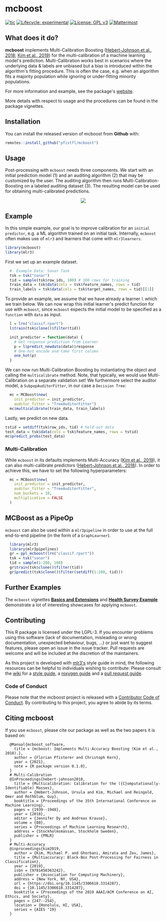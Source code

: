 # mcboost

<!-- badges: start -->
[![tic](https://github.com/pfistfl/mcboost/workflows/tic/badge.svg?branch=main)](https://github.com/pfistfl/mcboost/actions)
[![Lifecycle: experimental](https://img.shields.io/badge/lifecycle-experimental-orange.svg)](https://lifecycle.r-lib.org/articles/stages.html#experimental)
[![License: GPL v3](https://img.shields.io/badge/License-GPLv3-blue.svg)](https://www.gnu.org/licenses/gpl-3.0)
[![Mattermost](https://img.shields.io/badge/chat-mattermost-orange.svg)](https://lmmisld-lmu-stats-slds.srv.mwn.de/mlr_invite/)
<!-- badges: end -->

## What does it do?

**mcboost** implements Multi-Calibration Boosting ([Hebert-Johnson et al., 2018](https://proceedings.mlr.press/v80/hebert-johnson18a.html); [Kim et al., 2019](https://arxiv.org/pdf/1805.12317.pdf)) for the multi-calibration of a machine learning model's prediction. Multi-Calibration works best in scenarios where the underlying data & labels are unbiased but a bias is introduced within the algorithm's fitting procedure. This is often the case, e.g. when an algorithm fits a majority population while ignoring or under-fitting minority populations.

For more information and example, see the package's [website](https://pfistfl.github.io/mcboost/).

More details with respect to usage and the procedures can be found in the package vignettes.

## Installation

You can install the released version of mcboost from **Github** with:

``` r
remotes::install_github("pfistfl/mcboost")
```

## Usage

Post-processing with `mcboost` needs three components. We start with an initial prediction model (1) and an auditing algorithm (2) that may be customized by the user. The auditing algorithm then runs Multi-Calibration-Boosting on a labeled auditing dataset (3). The resulting model can be used for obtaining multi-calibrated predictions.

<p align="center">
  <img src="https://github.com/pfistfl/mcboost/raw/main/paper/MCBoost.png" />
</p>

## Example

In this simple example, our goal is to improve calibration
for an `initial predictor`, e.g. a ML algorithm trained on
an initial task.
Internally, `mcboost` often makes use of `mlr3` and learners that come with `mlr3learners`.


``` r
library(mcboost)
library(mlr3)
```

First we set up an example dataset.

```r
  #  Example Data: Sonar Task
  tsk = tsk("sonar")
  tid = sample(tsk$row_ids, 100) # 100 rows for training
  train_data = tsk$data(cols = tsk$feature_names, rows = tid)
  train_labels = tsk$data(cols = tsk$target_names, rows = tid)[[1]]
```

To provide an example, we assume that we have already a learner `l` which we train below.
We can now wrap this initial learner's predict function for use with `mcboost`, since `mcboost` expects the initial model to be specified as a `function` with `data` as input.

```r
  l = lrn("classif.rpart")
  l$train(tsk$clone()$filter(tid))

  init_predictor = function(data) {
    # Get response prediction from Learner
    p = l$predict_newdata(data)$response
    # One-hot encode and take first column
    one_hot(p)
  }
```

We can now run Multi-Calibration Boosting by instantiating the object and calling the `multicalibrate` method.
Note, that typically, we would use Multi-Calibration on a separate validation set!
We furthermore select the auditor model, a `SubpopAuditorFitter`,
in our case a `Decision Tree`:

```r
  mc = MCBoost$new(
    init_predictor = init_predictor,
    auditor_fitter = "TreeAuditorFitter")
  mc$multicalibrate(train_data, train_labels)
```

Lastly, we predict on new data.

```r
tstid = setdiff(tsk$row_ids, tid) # held-out data
test_data = tsk$data(cols = tsk$feature_names, rows = tstid)
mc$predict_probs(test_data)
```

### Multi-Calibration

While `mcboost` in its defaults implements Multi-Accuracy ([Kim et al., 2019](https://arxiv.org/pdf/1805.12317.pdf)),
it can also multi-calibrate predictors ([Hebert-Johnson et al., 2018](http://proceedings.mlr.press/v80/hebert-johnson18a.html)).
In order to achieve this, we have to set the following hyperparameters:

```r
  mc = MCBoost$new(
    init_predictor = init_predictor,
    auditor_fitter = "TreeAuditorFitter",
    num_buckets = 10,
    multiplicative = FALSE
  )
```

## MCBoost as a PipeOp

`mcboost` can also be used within a `mlr3pipeline` in order to use at the full end-to-end pipeline (in the form of a `GraphLearner`).

```r
  library(mlr3)
  library(mlr3pipelines)
  gr = ppl_mcboost(lrn("classif.rpart"))
  tsk = tsk("sonar")
  tid = sample(1:208, 108)
  gr$train(tsk$clone()$filter(tid))
  gr$predict(tsk$clone()$filter(setdiff(1:208, tid)))
```



## Further Examples

The `mcboost` vignettes [**Basics and Extensions**](https://pfistfl.github.io/mcboost/articles/mcboost_basics_extensions.html) and [**Health Survey Example**](https://pfistfl.github.io/mcboost/articles/mcboost_example.html) demonstrate a lot of interesting showcases for applying `mcboost`.


## Contributing

This R package is licensed under the LGPL-3.
If you encounter problems using this software (lack of documentation, misleading or wrong documentation, unexpected behaviour, bugs, …) or just want to suggest features, please open an issue in the issue tracker.
Pull requests are welcome and will be included at the discretion of the maintainers.

As this project is developed with [mlr3's](https://github.com/mlr-org/mlr3/) style guide in mind, the following resources can be helpful
to individuals wishing to contribute: Please consult the [wiki](https://github.com/mlr-org/mlr3/wiki/) for a [style guide](https://github.com/mlr-org/mlr3/wiki/Style-Guide), a [roxygen guide](https://github.com/mlr-org/mlr3/wiki/Roxygen-Guide) and a [pull request guide](https://github.com/mlr-org/mlr3/wiki/PR-Guidelines).

### Code of Conduct

Please note that the mcboost project is released with a [Contributor Code of Conduct](https://contributor-covenant.org/version/2/0/CODE_OF_CONDUCT.html). By contributing to this project, you agree to abide by its terms.

## Citing mcboost

If you use `mcboost`, please cite our package as well as the two papers it is based on:

```
  @Manual{mcboost_software,
    title = {mcboost: Implements Multi-Accuracy Boosting (Kim et al., 2018).},
    author = {Florian Pfisterer and Christoph Kern},
    year = {2021},
    note = {R package version 0.1.0},
  }
  # Multi-Calibration
  @InProceedings{hebert-johnson2018,
    title = {Multicalibration: Calibration for the ({C}omputationally-Identifiable) Masses},
    author = {Hebert-Johnson, Ursula and Kim, Michael and Reingold, Omer and Rothblum, Guy},
    booktitle = {Proceedings of the 35th International Conference on Machine Learning},
    pages = {1939--1948},
    year = {2018},
    editor = {Jennifer Dy and Andreas Krause},
    volume = {80},
    series = {Proceedings of Machine Learning Research},
    address = {Stockholmsmässan, Stockholm Sweden},
    publisher = {PMLR}
  }
  # Multi-Accuracy
  @inproceedings{kim2019,
    author = {Kim, Michael P. and Ghorbani, Amirata and Zou, James},
    title = {Multiaccuracy: Black-Box Post-Processing for Fairness in Classification},
    year = {2019},
    isbn = {9781450363242},
    publisher = {Association for Computing Machinery},
    address = {New York, NY, USA},
    url = {https://doi.org/10.1145/3306618.3314287},
    doi = {10.1145/3306618.3314287},
    booktitle = {Proceedings of the 2019 AAAI/ACM Conference on AI, Ethics, and Society},
    pages = {247--254},
    location = {Honolulu, HI, USA},
    series = {AIES '19}
  }
```
